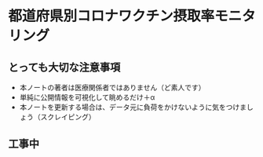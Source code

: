 # 都道府県別コロナワクチン摂取率モニタリング
## とっても大切な注意事項
- 本ノートの著者は医療関係者ではありません（ど素人です）
- 単純に公開情報を可視化して眺めるだけ＋α
- 本ノートを更新する場合は、データ元に負荷をかけないように気をつけましょう（スクレイピング）

## 工事中
